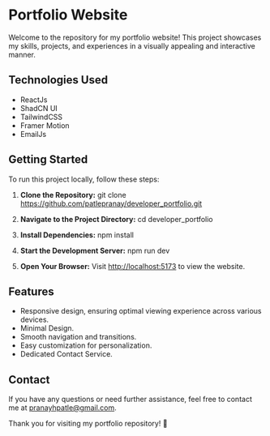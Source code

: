 # Portfolio Website

Welcome to the repository for my portfolio website! This project showcases my skills, projects, and experiences in a visually appealing and interactive manner.

## Technologies Used

- ReactJs
- ShadCN UI
- TailwindCSS
- Framer Motion
- EmailJs

## Getting Started

To run this project locally, follow these steps:

1. **Clone the Repository:**
   git clone https://github.com/patlepranay/developer_portfolio.git

2. **Navigate to the Project Directory:**
   cd developer_portfolio

3. **Install Dependencies:**
   npm install

4. **Start the Development Server:**
   npm run dev

5. **Open Your Browser:**
   Visit [http://localhost:5173](http://localhost:5173) to view the website.

## Features

- Responsive design, ensuring optimal viewing experience across various devices.
- Minimal Design.
- Smooth navigation and transitions.
- Easy customization for personalization.
- Dedicated Contact Service.

## Contact

If you have any questions or need further assistance, feel free to contact me at [pranayhpatle@gmail.com](mailto:pranayhpatle@gmail.com).

Thank you for visiting my portfolio repository! 🚀

